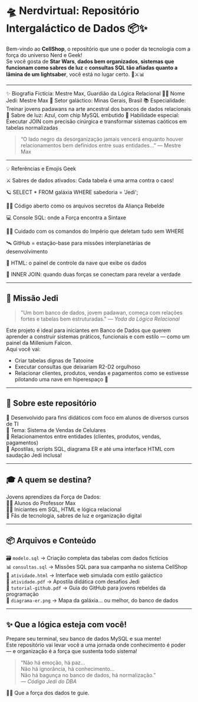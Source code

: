 # 🛸 Nerdvirtual: Repositório Intergaláctico de Dados 📦✨

Bem-vindo ao **CellShop**, o repositório que une o poder da tecnologia com a força do universo Nerd e Geek!  
Se você gosta de **Star Wars**, **dados bem organizados**, **sistemas que funcionam como sabres de luz** e **consultas SQL tão afiadas quanto a lâmina de um lightsaber**, você está no lugar certo. 🚀⚔️📊

---

✨ Biografia Fictícia: Mestre Max, Guardião da Lógica Relacional
🧙‍♂️ Nome Jedi: Mestre Max 📍 Setor galáctico: Minas Gerais, Brasil 📚 Especialidade: Treinar jovens padawans na arte ancestral dos bancos de dados relacionais 🔗 Sabre de luz: Azul, com chip MySQL embutido 🧠 Habilidade especial: Executar JOIN com precisão cirúrgica e transformar sistemas caóticos em tabelas normalizadas

> “O lado negro da desorganização jamais vencerá enquanto houver relacionamentos bem definidos entre suas entidades...” — Mestre Max

---

💡 Referências e Emojis Geek

⚔️ Sabres de dados ativados: Cada tabela é uma arma contra o caos!

🪐 SELECT * FROM galáxia WHERE sabedoria = 'Jedi';

🧑‍🚀 Código aberto como os arquivos secretos da Aliança Rebelde

💻 Console SQL: onde a Força encontra a Sintaxe

🧟‍♂️ Cuidado com os comandos do Império que deletam tudo sem WHERE

🛰️ GitHub = estação-base para missões interplanetárias de desenvolvimento

👾 HTML: o painel de controle da nave que exibe os dados

🧪 INNER JOIN: quando duas forças se conectam para revelar a verdade

---


## 🌌 Missão Jedi

> "Um bom banco de dados, jovem padawan, começa com relações fortes e tabelas bem estruturadas." — *Yoda da Lógica Relacional*

Este projeto é ideal para iniciantes em Banco de Dados que querem aprender a construir sistemas práticos, funcionais e com estilo — como um painel da Millenium Falcon.  
Aqui você vai:

- Criar tabelas dignas de Tatooine
- Executar consultas que deixariam R2-D2 orgulhoso
- Relacionar clientes, produtos, vendas e pagamentos como se estivesse pilotando uma nave em hiperespaço 💫

---

## 🧠 Sobre este repositório

🔹 Desenvolvido para fins didáticos com foco em alunos de diversos cursos de TI  
🔹 Tema: Sistema de Vendas de Celulares  
🔹 Relacionamentos entre entidades (clientes, produtos, vendas, pagamentos)  
🔹 Apostilas, scripts SQL, diagrama ER e até uma interface HTML com saudação Jedi inclusa!

---

## 🎓 A quem se destina?

Jovens aprendizes da Força de Dados:  
👩‍🎓 Alunos do Professor Max  
🧑‍💻 Iniciantes em SQL, HTML e lógica relacional  
🧠 Fãs de tecnologia, sabres de luz e organização digital

---

## 📦 Arquivos e Conteúdo

🗃️ `modelo.sql` → Criação completa das tabelas com dados fictícios  
📊 `consultas.sql` → Missões SQL para sua campanha no sistema CellShop  
🎨 `atividade.html` → Interface web simulada com estilo galáctico  
📘 `atividade.pdf` → Apostila didática com desafios Jedi  
🧠 `tutorial-github.pdf` → Guia do GitHub para jovens rebeldes da programação  
🌌 `diagrama-er.png` → Mapa da galáxia... ou melhor, do banco de dados

---

## ✨ Que a lógica esteja com você!

Prepare seu terminal, seu banco de dados MySQL e sua mente!  
Este repositório vai levar você a uma jornada onde conhecimento é poder — e organização é a força que sustenta todo sistema!

> “Não há emoção, há paz...  
> Não há ignorância, há conhecimento...  
> Não há bagunça no banco de dados, há normalização.”  
> — *Código Jedi do DBA*

🧙‍♂️ Que a força dos dados te guie.  

